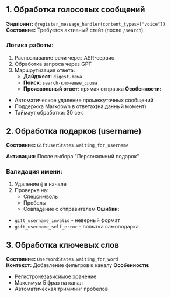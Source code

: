 ## 1. Обработка голосовых сообщений

**Эндпоинт:** `@register_message_handler(content_types=["voice"])`  
**Состояние:** Требуется активный стейт (после `/search`)
### Логика работы:
1. Распознавание речи через ASR-сервис
2. Обработка запроса через GPT
3. Маршрутизация ответа:
    - **Дайджест**: `digest-тема`
    - **Поиск**: `search-ключевые_слова`
    - **Произвольный ответ**: прямая отправка
**Особенности:**
- Автоматическое удаление промежуточных сообщений
- Поддержка Markdown в ответах(на данный момент)
- Таймаут обработки: 30 сек
## 2. Обработка подарков (username)

**Состояние:** `GiftUserStates.waiting_for_username` 

**Активация:** После выбора "Персональный подарок"
### Валидация имени:

1. Удаление `@` в начале
2. Проверка на:
    - Спецсимволы
    - Пробелы
    - Совпадение с отправителем
**Ошибки:**
- `gift_username_invalid` - неверный формат
- `gift_username_self_error` - попытка самоподарка
## 3. Обработка ключевых слов
**Состояние:** `UserWordStates.waiting_for_word`  
**Контекст:** Добавление фильтров к каналу
**Особенности:**
- Регистронезависимое хранение
- Максимум 5 фраз на канал
- Автоматическая тримминг пробелов
